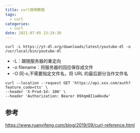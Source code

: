 ```yaml
---
title: curl简明教程
tags:
  - curl
categories:
  - curl
date: 2021-07-05 23:24:30
---
```


```
curl -L https://yt-dl.org/downloads/latest/youtube-dl -o /usr/local/bin/youtube-dl
```

- -L：跟随服务器的重定向
- -o filename：将服务器的回应保存成文件
- -O 同-o,不需要指定文件名，将 URL 的最后部分当作文件名

```
curl --location --request GET 'https://api.xxx.com/auth?feature_code=tts' \
--header 'X-Prod-Id: 100' \
--header 'Authorization: Bearer 09Xqm8I1aAbxdw'
```

## 参考

https://www.ruanyifeng.com/blog/2019/09/curl-reference.html

